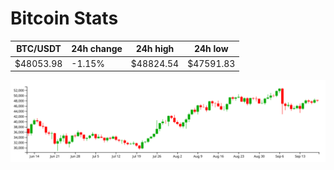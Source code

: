 # Bitcoin Stats

BTC/USDT|24h change|24h high|24h low|
|---|---|---|---|
|$48053.98|-1.15%|$48824.54|$47591.83|

<img src="./chart.svg">
